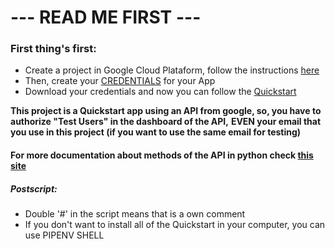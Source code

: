 # --- READ ME FIRST ---

### First thing's first:

-   Create a project in Google Cloud Plataform, follow the instructions [here](https://developers.google.com/workspace/guides/create-project)
-   Then, create your [CREDENTIALS](https://developers.google.com/workspace/guides/create-credentials) for your App
-   Download your credentials and now you can follow the [Quickstart](https://developers.google.com/calendar/quickstart/python)

**This project is a Quickstart app using an API from google, so, you have to authorize "Test Users" in the dashboard of the API,**
**EVEN your email that you use in this project (if you want to use the same email for testing)**

#### For more documentation about methods of the API in python check [this site](https://developers.google.com/resources/api-libraries/documentation/calendar/v3/python/latest/index.html)

##### Postscript:

-   Double '#' in the script means that is a own comment
-   If you don't want to install all of the Quickstart in your computer, you can use PIPENV SHELL

